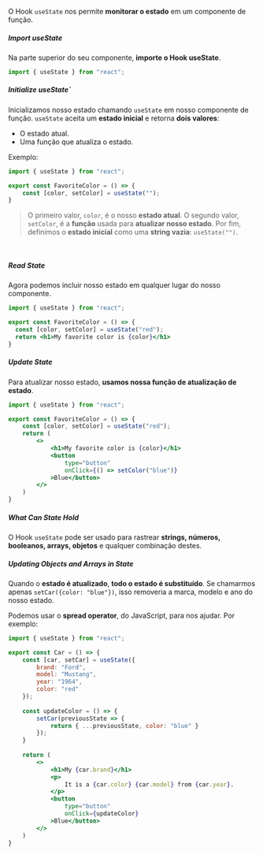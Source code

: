 O Hook `useState` nos permite **monitorar o estado** em um componente de função.

##### Import useState

Na parte superior do seu componente, **importe o Hook useState**.
```jsx
import { useState } from "react";
```


##### Initialize useState`

Inicializamos nosso estado chamando `useState` em nosso componente de função.
`useState` aceita um **estado inicial** e retorna **dois valores**:
- O estado atual.
- Uma função que atualiza o estado.

Exemplo:
```jsx
import { useState } from "react";

export const FavoriteColor = () => {
	const [color, setColor] = useState("");
}
```

>O primeiro valor, `color`, é o nosso **estado atual**.
>O segundo valor, `setColor`, é a **função** usada para **atualizar nosso estado**.
>Por fim, definimos o **estado inicial** como uma **string vazia**: `useState("")`.

<br />


##### Read State

Agora podemos incluir nosso estado em qualquer lugar do nosso componente.
```jsx
import { useState } from "react";

export const FavoriteColor = () => {
  const [color, setColor] = useState("red");
  return <h1>My favorite color is {color}</h1>
}
```


##### Update State

Para atualizar nosso estado, **usamos nossa função de atualização de estado**.
```jsx
import { useState } from "react";

export const FavoriteColor = () => {
	const [color, setColor] = useState("red");
	return (
		<>
			<h1>My favorite color is {color}</h1>
			<button
				type="button"
				onClick={() => setColor("blue")}
			>Blue</button>
		</>
	)
}
```


##### What Can State Hold
O Hook `useState` pode ser usado para rastrear **strings, números, booleanos, arrays, objetos** e qualquer combinação destes.


##### Updating Objects and Arrays in State

Quando o **estado é atualizado**, **todo o estado é substituído**. Se chamarmos apenas `setCar({color: "blue"})`, isso removeria a marca, modelo e ano do nosso estado.

Podemos usar o **spread operator**, do JavaScript, para nos ajudar. Por exemplo:
```jsx
import { useState } from "react";

export const Car = () => {
	const [car, setCar] = useState({
		brand: "Ford",
		model: "Mustang",
		year: "1964",
		color: "red"
	});
	
	const updateColor = () => {
		setCar(previousState => {
			return { ...previousState, color: "blue" }
		});
	}
	
	return (
		<>
			<h1>My {car.brand}</h1>
			<p>
				It is a {car.color} {car.model} from {car.year}.
			</p>
			<button
				type="button"
				onClick={updateColor}
            >Blue</button>
		</>
	)
}
```
